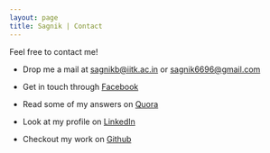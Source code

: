 ```yaml
---
layout: page
title: Sagnik | Contact
---
```

Feel free to contact me!

* Drop me a mail at [sagnikb@iitk.ac.in](mailto:sagnikb@iitk.ac.in) or [sagnik6696@gmail.com](mailto:sagnik6696@gmail.com) 

* Get in touch through [Facebook](http://www.facebook.com/sagnik66)

* Read some of my answers on [Quora](https://www.quora.com/profile/Sagnik-Bhattacharya-1)

* Look at my profile on [LinkedIn](https://http//www.linkedin.com/in/sagnik66)

* Checkout my work on [Github](https://github.com/sagnikb)

